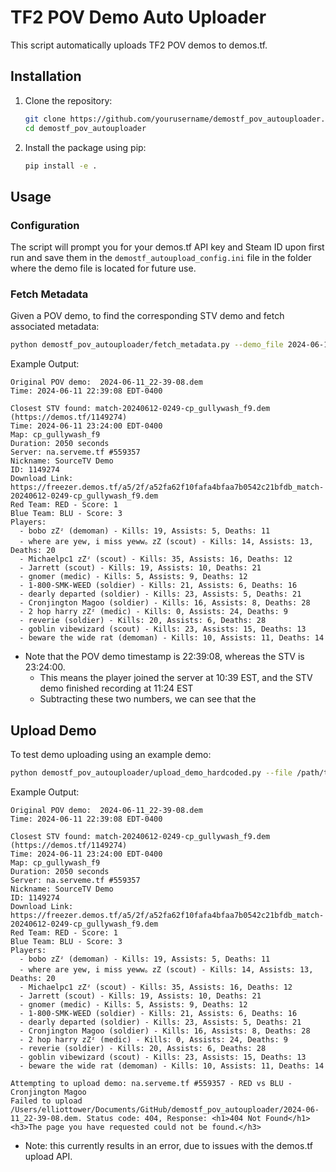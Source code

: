 # TF2 POV Demo Auto Uploader

This script automatically uploads TF2 POV demos to demos.tf.

## Installation

1. Clone the repository:
    ```sh
    git clone https://github.com/yourusername/demostf_pov_autouploader.git
    cd demostf_pov_autouploader
    ```

2. Install the package using pip:
    ```sh
    pip install -e .
    ```

## Usage

### Configuration

The script will prompt you for your demos.tf API key and Steam ID upon first run and save them in the `demostf_autoupload_config.ini` file in the folder where the demo file is located for future use.

### Fetch Metadata

Given a POV demo, to find the corresponding STV demo and fetch associated metadata: 

```bash
python demostf_pov_autouploader/fetch_metadata.py --demo_file 2024-06-11_22-39-08.dem --steam_id 76561198059645150
```

Example Output:
```
Original POV demo:  2024-06-11_22-39-08.dem
Time: 2024-06-11 22:39:08 EDT-0400

Closest STV found: match-20240612-0249-cp_gullywash_f9.dem (https://demos.tf/1149274)
Time: 2024-06-11 23:24:00 EDT-0400
Map: cp_gullywash_f9
Duration: 2050 seconds
Server: na.serveme.tf #559357
Nickname: SourceTV Demo
ID: 1149274
Download Link: https://freezer.demos.tf/a5/2f/a52fa62f10fafa4bfaa7b0542c21bfdb_match-20240612-0249-cp_gullywash_f9.dem
Red Team: RED - Score: 1
Blue Team: BLU - Score: 3
Players:
  - bobo zZᶻ (demoman) - Kills: 19, Assists: 5, Deaths: 11
  - where are yew, i miss yeww。zZ (scout) - Kills: 14, Assists: 13, Deaths: 20
  - Michaelpc1 zZᶻ (scout) - Kills: 35, Assists: 16, Deaths: 12
  - Jarrett (scout) - Kills: 19, Assists: 10, Deaths: 21
  - gnomer (medic) - Kills: 5, Assists: 9, Deaths: 12
  - 1-800-SMK-WEED (soldier) - Kills: 21, Assists: 6, Deaths: 16
  - dearly departed (soldier) - Kills: 23, Assists: 5, Deaths: 21
  - Cronjington Magoo (soldier) - Kills: 16, Assists: 8, Deaths: 28
  - 2 hop harry zZᶻ (medic) - Kills: 0, Assists: 24, Deaths: 9
  - reverie (soldier) - Kills: 20, Assists: 6, Deaths: 28
  - goblin vibewizard (scout) - Kills: 23, Assists: 15, Deaths: 13
  - beware the wide rat (demoman) - Kills: 10, Assists: 11, Deaths: 14

```

* Note that the POV demo timestamp is 22:39:08, whereas the STV is 23:24:00.
  * This means the player joined the server at 10:39 EST, and the STV demo finished recording at 11:24 EST
  * Subtracting these two numbers, we can see that the 

## Upload Demo
To test demo uploading using an example demo:

```bash 
python demostf_pov_autouploader/upload_demo_hardcoded.py --file /path/to/demo_file.dem
```

Example Output:
``` 
Original POV demo:  2024-06-11_22-39-08.dem
Time: 2024-06-11 22:39:08 EDT-0400

Closest STV found: match-20240612-0249-cp_gullywash_f9.dem (https://demos.tf/1149274)
Time: 2024-06-11 23:24:00 EDT-0400
Map: cp_gullywash_f9
Duration: 2050 seconds
Server: na.serveme.tf #559357
Nickname: SourceTV Demo
ID: 1149274
Download Link: https://freezer.demos.tf/a5/2f/a52fa62f10fafa4bfaa7b0542c21bfdb_match-20240612-0249-cp_gullywash_f9.dem
Red Team: RED - Score: 1
Blue Team: BLU - Score: 3
Players:
  - bobo zZᶻ (demoman) - Kills: 19, Assists: 5, Deaths: 11
  - where are yew, i miss yeww。zZ (scout) - Kills: 14, Assists: 13, Deaths: 20
  - Michaelpc1 zZᶻ (scout) - Kills: 35, Assists: 16, Deaths: 12
  - Jarrett (scout) - Kills: 19, Assists: 10, Deaths: 21
  - gnomer (medic) - Kills: 5, Assists: 9, Deaths: 12
  - 1-800-SMK-WEED (soldier) - Kills: 21, Assists: 6, Deaths: 16
  - dearly departed (soldier) - Kills: 23, Assists: 5, Deaths: 21
  - Cronjington Magoo (soldier) - Kills: 16, Assists: 8, Deaths: 28
  - 2 hop harry zZᶻ (medic) - Kills: 0, Assists: 24, Deaths: 9
  - reverie (soldier) - Kills: 20, Assists: 6, Deaths: 28
  - goblin vibewizard (scout) - Kills: 23, Assists: 15, Deaths: 13
  - beware the wide rat (demoman) - Kills: 10, Assists: 11, Deaths: 14

Attempting to upload demo: na.serveme.tf #559357 - RED vs BLU - Cronjington Magoo
Failed to upload /Users/elliottower/Documents/GitHub/demostf_pov_autouploader/2024-06-11_22-39-08.dem. Status code: 404, Response: <h1>404 Not Found</h1><h3>The page you have requested could not be found.</h3>

```

* Note: this currently results in an error, due to issues with the demos.tf upload API.